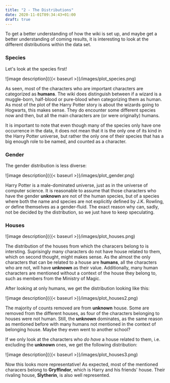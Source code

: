 ```yaml
---
title: "2 - The Distributions"
date: 2020-11-01T09:34:43+01:00
draft: true
---
```


To get a better understanding of how the wiki is set up, and maybe get a better understanding of coming results, it is interesting to look at the different distributions within the data set. 

### Species

Let's look at the species first!

![image description]({{< baseurl >}}/images/plot_species.png)

As seen, most of the characters who are important characters are categorized as **humans**. The wiki does distinguish between if a wizard is a muggle-born, half-blood or pure-blood when categorizing them as human. As most of the plot of the Harry Potter story is about the wizards going to Hogwarts, this makes sense. They do encounter some different species now and then, but all the main characters are (or were originally) humans. 

It is important to note that even though many of the species only have one occurrence in the data, it does not mean that it is the only one of its kind in the Harry Potter universe, but rather the only one of their species that has a big enough role to be named, and counted as a character. 


### Gender
The gender distribution is less diverse:

![image description]({{< baseurl >}}/images/plot_gender.png)

Harry Potter is a male-dominated universe, just as in the universe of computer science. It is reasonable to assume that those characters who have the gender **unknown** are not of the human species, but of a species where both the name and species are not explicitly defined by J.K. Rowling, *or* define themselves as a gender-fluid. The exact reason why can, sadly, not be decided by the distribution, so we just have to keep speculating.


### Houses

![image description]({{< baseurl >}}/images/plot_houses.png)

The distribution of the houses from which the characers belong to is intersting. Suprisingly many characters do not have house related to them, which on second thought, might makes sense. As the almost the only characters that can be related to a house are **humans**, all the characters who are not, will have **unknown** as their value. Additionally, many human characters are mentioned without a context of the house they belong to, such as members from the Ministry of Magic. 

After looking at only humans, we get the distribution looking like this:

![image description]({{< baseurl >}}/images/plot_houses2.png)

The majority of counts removed are from **unknown** house. Some are removed from the different houses, as four of the characters belonging to houses were not human. Still, the **unknown** dominates, as the same reason as mentioned before with many humans not mentioned in the context of belonging house. Maybe they even went to another school?

If we only look at the characters who *do have* a house related to them, i.e. excluding the **unknown** ones, we get the following distribution:

![image description]({{< baseurl >}}/images/plot_houses3.png)

Now this looks more representative! As expected, most of the mentioned characers belong to **Gryffindor**, which is Harry and his friends' house. Their rivaling house, **Slytherin**, is also well represented.